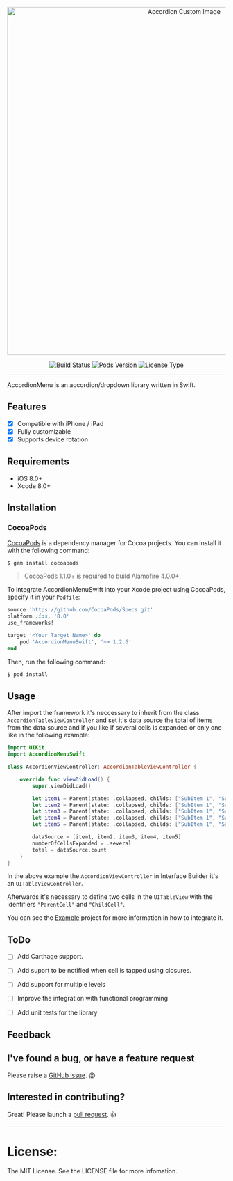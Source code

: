 <p align="center">
  <img src="https://github.com/Vkt0r/AccordionMenu/blob/master/repo-logo.png" alt="Accordion Custom Image" width=800/>
</p>

<p align="center">
    <a href="https://travis-ci.org/Vkt0r/AccordionMenu">
        <img src="https://api.travis-ci.org/Vkt0r/AccordionMenuSwift.svg?branch=master&style=flat"
             alt="Build Status">
    </a>
    <a href="https://cocoapods.org/pods/IGListKit">
        <img src="https://img.shields.io/cocoapods/v/IGListKit.svg?style=flat"
             alt="Pods Version">
    </a>
    <a href="http://mit-license.org">
        <img src="https://img.shields.io/badge/license-MIT-blue.svg?style=flat"
             alt="License Type">
    </a>
</p>

----------------

AccordionMenu is an accordion/dropdown library written in Swift.


## Features

- [x] Compatible with iPhone / iPad
- [x] Fully customizable
- [x] Supports device rotation

## Requirements

- iOS 8.0+
- Xcode 8.0+

## Installation

### CocoaPods

[CocoaPods](http://cocoapods.org) is a dependency manager for Cocoa projects. You can install it with the following command:

```bash
$ gem install cocoapods
```

> CocoaPods 1.1.0+ is required to build Alamofire 4.0.0+.

To integrate AccordionMenuSwift into your Xcode project using CocoaPods, specify it in your `Podfile`:

```ruby
source 'https://github.com/CocoaPods/Specs.git'
platform :ios, '8.0'
use_frameworks!

target '<Your Target Name>' do
    pod 'AccordionMenuSwift', '~> 1.2.6'
end
```

Then, run the following command:

```bash
$ pod install
```

## Usage

After import the framework it's neccessary to inherit from the class `AccordionTableViewController` and set it's data source the total of items from the data source and if you like if several cells is expanded or only one like in the following example:

```swift
import UIKit
import AccordionMenuSwift

class AccordionViewController: AccordionTableViewController {

    override func viewDidLoad() {
        super.viewDidLoad()

        let item1 = Parent(state: .collapsed, childs: ["SubItem 1", "SubItem 2", "SubItem 3"], title: "Item 1")
        let item2 = Parent(state: .collapsed, childs: ["SubItem 1", "SubItem 2"], title: "Item 2")
        let item3 = Parent(state: .collapsed, childs: ["SubItem 1", "SubItem 2", "SubItem 3"], title: "Item 3")
        let item4 = Parent(state: .collapsed, childs: ["SubItem 1", "SubItem 2"], title: "Item 4")
        let item5 = Parent(state: .collapsed, childs: ["SubItem 1", "SubItem 2"], title: "Item 5")

        dataSource = [item1, item2, item3, item4, item5]
        numberOfCellsExpanded = .several
        total = dataSource.count
    }
}
```
In the above example the `AccordionViewController` in Interface Builder it's an `UITableViewController`.

Afterwards it's necessary to define two cells in the `UITableView` with the identifiers `"ParentCell"` and `"ChildCell"`.

You can see the [Example](https://github.com/Vkt0r/AccordionMenuSwift/tree/master/Example) project for more information in how to integrate it.

## ToDo

- [ ] Add Carthage support.
- [ ] Add suport to be notified when cell is tapped using closures.
- [ ] Add support for multiple levels
- [ ] Improve the integration with functional programming
- [ ] Add unit tests for the library


## Feedback

## I've found a bug, or have a feature request

Please raise a [GitHub issue](https://github.com/Vkt0r/AccordionMenu/issues). 😱

## Interested in contributing?

Great! Please launch a [pull request](https://github.com/Vkt0r/AccordionMenu/pulls). 👍

---------------------------------------

License:
=================
The MIT License. See the LICENSE file for more infomation.
